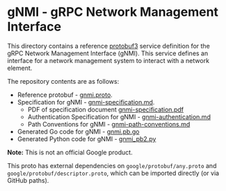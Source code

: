 # gNMI - gRPC Network Management Interface

This directory contains a reference
[protobuf3](https://github.com/google/protobuf/) service definition for the
gRPC Network Management Interface (gNMI). This service defines an interface
for a network management system to interact with a network element.

The repository contents are as follows:
 * Reference protobuf - [gnmi.proto](gnmi.proto).
 * Specification for gNMI - [gnmi-specification.md](gnmi-specification.md).
   * PDF of specification document
     [gnmi-specification.pdf](gnmi-specification.pdf)
   * Authentication Specification for gNMI - [gnmi-authentication.md](gnmi-authentication.md)
   * Path Conventions for gNMI - [gnmi-path-conventions.md](gnmi-path-conventions.md)
 * Generated Go code for gNMI - [gnmi.pb.go](gnmi.pb.go)
 * Generated Python code for gNMI - [gnmi_pb2.py](gnmi_pb2.py)

**Note:** This is not an official Google product.

This proto has external dependencies on `google/protobuf/any.proto` and
`google/protobuf/descriptor.proto`, which can be imported directly (or via
GitHub paths).
